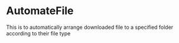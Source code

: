 # AutomateFile
 This is to automatically arrange downloaded file to a specified folder according to their file type
